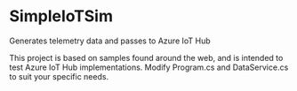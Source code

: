 # SimpleIoTSim
Generates telemetry data and passes to Azure IoT Hub

This project is based on samples found around the web, and is intended to test Azure IoT Hub implementations. Modify Program.cs and DataService.cs to suit your specific needs.

